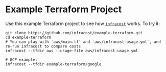 # Example Terraform Project

Use this example Terraform project to see how [`infracost`](https://www.infracost.io) works.
To try it:
```
git clone https://github.com/infracost/example-terraform.git
cd example-terraform
# You can play with `aws/main.tf` and `aws/infracost-usage.yml`, and re-run infracost to compare costs
infracost --tfdir aws --usage-file aws/infracost-usage.yml

# GCP example:
infracost --tfdir example-terraform/google
```
